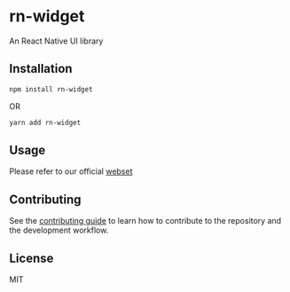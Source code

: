 # rn-widget

An React Native UI library

## Installation

```sh
npm install rn-widget
```
OR
```sh
yarn add rn-widget
```

## Usage

Please refer to our official [webset](https://rn-widget-doc.vercel.app/)

## Contributing

See the [contributing guide](CONTRIBUTING.md) to learn how to contribute to the repository and the development workflow.

## License

MIT
